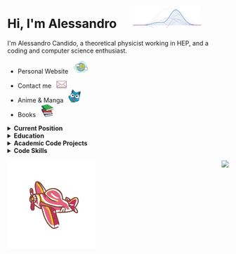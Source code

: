 # Hi, I'm Alessandro <img src="https://raw.githubusercontent.com/AleCandido/AleCandido/master/assets/spacer.png" width="30" /><img src="https://raw.githubusercontent.com/AleCandido/AleCandido/master/assets/psi-small.gif" height="50" />

I'm Alessandro Candido, a theoretical physicist working in HEP, and a coding and
computer science enthusiast.

- Personal Website &nbsp; <a href="https://annibale.dev"> <img src="https://raw.githubusercontent.com/AleCandido/AleCandido/master/assets/world-icon.png" height="30" /> </a>
- Contact me &nbsp; <a href="mailto:candido.ale@gmail.com"> <img src="https://raw.githubusercontent.com/AleCandido/AleCandido/master/assets/mail-icon.png" height="30" /> </a>
- Anime & Manga &nbsp; <a href="https://myanimelist.net/animelist/Annibale"> <img src="https://raw.githubusercontent.com/AleCandido/AleCandido/master/assets/happy-face.png" height="30" /> </a>
- Books &nbsp; <a href="https://www.goodreads.com/review/list/120691874"> <img src="https://raw.githubusercontent.com/AleCandido/AleCandido/master/assets/books.png" height="30" /> </a>

<details>
    <summary> <b> Current Position </b> </summary>

## Current Position

```yaml
position: PhD
supervisor: S. Forte
start_date: November, 2019
institutions:
  university: Università degli Studi di Milano
  affiliation: INFN
  team: N3PDF
  collaboration: NNPDF
```

<p align="center">
  <a href="https://www.unimi.it/en"> <img src="https://raw.githubusercontent.com/AleCandido/AleCandido/master/assets/unimi_banner.png" height="60" alt="University of Milan" /> </a>
  <img src="https://raw.githubusercontent.com/AleCandido/AleCandido/master/assets/spacer.png" width="40" />
  <a href="https://www.mi.infn.it/it/"> <img src="https://raw.githubusercontent.com/AleCandido/AleCandido/master/assets/infn_logo.png" height="60" alt="INFN" /> </a>
  <img src="https://raw.githubusercontent.com/AleCandido/AleCandido/master/assets/spacer.png" width="40" />
  <a href="http://n3pdf.mi.infn.it/"> <img src="https://raw.githubusercontent.com/AleCandido/AleCandido/master/assets/n3pdf_logo.png" height="60" alt="N3PDF" /> </a>
  <img src="https://raw.githubusercontent.com/AleCandido/AleCandido/master/assets/spacer.png" width="40" />
  <a href="http://nnpdf.mi.infn.it/"> <img src="https://raw.githubusercontent.com/AleCandido/AleCandido/master/assets/nnpdf_logo.png" height="30" alt="NNPDF" /> </a>
</p>

</details>

<details>
    <summary> <b> Education </b> </summary>

## Education

```yaml
Diploma di Licenza:
  title: Diploma di Licenza (1), Physics
  institution: Scuola Normale Superiore (SNS)
  grade: 100 cum laude (2)
  start-date: September 2014
  finish-date: July 2020

Master:
  title: Master of Science (MSc), Theoretical Physics
  university: University of Pisa (Unipi)
  grade: 110 cum laude
  start-date: September 2017
  finish-date: October 2019
  thesis:
    title: Simplicial quantum gravity with dynamical gauge fields
    supervisor: M. D'Elia

Bachelor:
  title: Bachelor of Science (BSc), Physics
  university: University of Pisa (Unipi)
  grade: 110 cum laude
  start-date: September 2014
  finish-date: June 2017
```

`(1)` Custom title by Scuola Normale Superiore, obtained by all the students that
complete the full course; somewhat parallel to a MSc, more on the [SNS
website](https://www.sns.it/en/scuola-normale-superiore/statute-regulations-and-code-of-ethics)  
`(2)` Final grade has been introduced in 2020 at SNS

<p align="center">
  <a href="https://www.unipi.it/index.php/english"> <img src="https://raw.githubusercontent.com/AleCandido/AleCandido/master/assets/unipi_banner.png" height="100" alt="University of Pisa" /> </a>
  <img src="https://raw.githubusercontent.com/AleCandido/AleCandido/master/assets/spacer.png" width="80" />
  <a href="https://www.sns.it/en"> <img src="https://raw.githubusercontent.com/AleCandido/AleCandido/master/assets/sns_banner.png" height="100" alt="Scuola Normale Superiore" /> </a>
</p>

</details>

<details>
    <summary> <b> Academic Code Projects </b> </summary>

## Academic Code Projects

### PhD

```yaml
name: yadism - Yet Another DIS Module
subject:
  area: physics
  topic: HEP - QCD
supervisor: S. Forte
collaborators:
  - F. Hekhorn
description: |
  WIP
```
<p align="center">
    <a href="http://n3pdf.github.io/yadism"> <img src="https://raw.githubusercontent.com/N3PDF/yadism/master/docs/_assets/logo/logo.png" height="120" alt="yaidsm" /> </a>
    <img src="https://raw.githubusercontent.com/AleCandido/AleCandido/master/assets/spacer.png" width="40" />
    <a href="https://github.com/N3PDF/yadism"> <img src="https://github-readme-stats.vercel.app/api/pin/?username=N3PDF&repo=yadism"  /> </a>
</p>

```yaml
name: eko - Evolution Kernel Operators
subject:
  area: physics
  topic: HEP - QCD
supervisor: S. Forte
collaborators:
  - F. Hekhorn
description: |
  WIP
```
<p align="center">
    <a href="https://raw.githubusercontent.com/N3PDF/eko/master/doc/source/img/Logo.png"> <img src="https://raw.githubusercontent.com/AleCandido/AleCandido/master/assets/http://n3pdf.github.io/eko" height="120" alt="eko" /> </a>
    <img src="https://raw.githubusercontent.com/AleCandido/AleCandido/master/assets/spacer.png" width="40" />
    <a href="https://github.com/N3PDF/eko"> <img src="https://github-readme-stats.vercel.app/api/pin/?username=N3PDF&repo=eko"  /> </a>
</p>

### Master Thesis

```yaml
name: CDT 2D
subject:
  area: physics
  topic: quantum gravity
  approach: asymptotic safety
supervisor: M. D'Elia
collaborators:
  - G. Clemente
description: |
  explore the space of discrete space-times in Einstein gravity applying a
  Markov Chain Monte Carlo approach, through the Metropolis-Hastings algorithm

  the considered space is made by Triangulations, suitable to approximate a
  generic space-time with a finite length scale (lattice spacing), with a
  time-sliced structure (so they are called Causal)
original: |
  in this project a 2D simulation has been implemented, with an original
  algorithm for gauge fields introduction (a U(1) gauge field is implemented,
  the algorithm is directly generalizable to SU(2) and U(N))
```
<p align="center">
    
    
    <a href="https://github.com/AleCandido/CDT_2D"> <img src="https://github-readme-stats.vercel.app/api/pin/?username=alecandido&repo=cdt_2d"  /> </a>
</p>

</details>

<details>
    <summary> <b> Code Skills </b> </summary>

## Code Skills


### Languages

- high level: <a href="https://www.python.org/"> <img src="https://raw.githubusercontent.com/AleCandido/AleCandido/master/assets/code/python.png" height="15" /> </a> <a href="https://developer.mozilla.org/it/docs/Web/JavaScript"> <img src="https://raw.githubusercontent.com/AleCandido/AleCandido/master/assets/code/javascript.png" height="20" /> </a> <a href="https://www.typescriptlang.org/"> <img src="https://raw.githubusercontent.com/AleCandido/AleCandido/master/assets/code/typescript.png" height="20" /> </a> <a href="https://www.vim.org/"> <img src="https://raw.githubusercontent.com/AleCandido/AleCandido/master/assets/code/vim.png" height="20" /> </a> (below for shells)
- low level: <a href="https://www.rust-lang.org/"> <img src="https://raw.githubusercontent.com/AleCandido/AleCandido/master/assets/code/rust.png" height="20" /> </a> <a href="https://en.wikipedia.org/wiki/C_programming_language"> <img src="https://raw.githubusercontent.com/AleCandido/AleCandido/master/assets/code/c.png" height="20" /> </a> <a href="https://www.isocpp.org/"> <img src="https://raw.githubusercontent.com/AleCandido/AleCandido/master/assets/code/cpp.png" height="20" /> </a> <a href="https://www.fortran-lang.org/"> <img src="https://raw.githubusercontent.com/AleCandido/AleCandido/master/assets/code/fortran.png" height="20" /> </a>

### Data (with <a href="https://www.python.org/"> <img src="https://raw.githubusercontent.com/AleCandido/AleCandido/master/assets/code/python.png" height="15" /> </a>)

- calc: <a href="https://numpy.org/"> <img src="https://raw.githubusercontent.com/AleCandido/AleCandido/master/assets/code/numpy.png" height="20" /> </a> <a href="https://scipy.org/"> <img src="https://raw.githubusercontent.com/AleCandido/AleCandido/master/assets/code/scipy.png" height="20" /> </a> <a href="https://pandas.pydata.org/"> <img src="https://raw.githubusercontent.com/AleCandido/AleCandido/master/assets/code/pandas.png" height="20" /> </a> <a href="https://scikit-learn.org/"> <img src="https://raw.githubusercontent.com/AleCandido/AleCandido/master/assets/code/scikit-learn.png" height="20" /> </a>
- viz: <a href="https://matplotlib.org/"> <img src="https://raw.githubusercontent.com/AleCandido/AleCandido/master/assets/code/matplotlib.png" height="20" /> </a> <a href="https://seaborn.pydata.org/"> <img src="https://raw.githubusercontent.com/AleCandido/AleCandido/master/assets/code/seaborn.png" height="20" /> </a> <a href="https://plotly.com/"> <img src="https://raw.githubusercontent.com/AleCandido/AleCandido/master/assets/code/plotly.png" height="20" /> </a>
- speed: <a href="https://numba.pydata.org/"> <img src="https://raw.githubusercontent.com/AleCandido/AleCandido/master/assets/code/numba.svg" height="20" /> </a>
- more: <a href="https://jupyter.org/"> <img src="https://raw.githubusercontent.com/AleCandido/AleCandido/master/assets/code/jupyter.png" height="20" /> </a> <a href="https://pillow.readthedocs.io/"> <img src="https://raw.githubusercontent.com/AleCandido/AleCandido/master/assets/code/pillow.png" height="20" /> </a> <a href="https://docs.pymc.io/"> <img src="https://raw.githubusercontent.com/AleCandido/AleCandido/master/assets/code/pymc.png" height="20" /> </a>

### Web

- languages: <a href="https://www.w3.org/html/"> <img src="https://raw.githubusercontent.com/AleCandido/AleCandido/master/assets/code/html.png" height="20" /> </a> <a href="https://www.w3.org/TR/CSS/"> <img src="https://raw.githubusercontent.com/AleCandido/AleCandido/master/assets/code/css.png" height="20" /> </a> <a href="https://developer.mozilla.org/it/docs/Web/JavaScript"> <img src="https://raw.githubusercontent.com/AleCandido/AleCandido/master/assets/code/javascript.png" height="20" /> </a> <a href="https://www.typescriptlang.org/"> <img src="https://raw.githubusercontent.com/AleCandido/AleCandido/master/assets/code/typescript.png" height="20" /> </a>
- tech: <a href="https://deno.land/"> <img src="https://raw.githubusercontent.com/AleCandido/AleCandido/master/assets/code/deno.svg" height="20" /> </a> <a href="https://graphql.org/"> <img src="https://raw.githubusercontent.com/AleCandido/AleCandido/master/assets/code/graphql.svg" height="20" /> </a> <a href="https://www.sqlite.org/"> <img src="https://raw.githubusercontent.com/AleCandido/AleCandido/master/assets/code/sqlite.svg" height="20" /> </a>
- framework: <a href="https://reactjs.org/"> <img src="https://raw.githubusercontent.com/AleCandido/AleCandido/master/assets/code/react.png" height="20" /> </a> <a href="https://nextjs.org/"> <img src="https://raw.githubusercontent.com/AleCandido/AleCandido/master/assets/code/next.png" height="20" /> </a> <a href="https://alephjs.org/"> <img src="https://raw.githubusercontent.com/AleCandido/AleCandido/master/assets/code/aleph.svg" height="20" /> </a> <a href="https://styled-components.com/"> <img src="https://raw.githubusercontent.com/AleCandido/AleCandido/master/assets/code/styled-components.png" height="20" /> </a> <a href="https://bulma.io/"> <img src="https://raw.githubusercontent.com/AleCandido/AleCandido/master/assets/code/bulma.png" height="20" /> </a> <a href="https://diesel.rs/"> <img src="https://raw.githubusercontent.com/AleCandido/AleCandido/master/assets/code/diesel.svg" height="20" /> </a> <a href="https://github.com/graphql-rust/juniper"> <img src="https://raw.githubusercontent.com/AleCandido/AleCandido/master/assets/code/juniper.png" height="20" /> </a>

### System

- os: <a href="https://ubuntu.com/"> <img src="https://raw.githubusercontent.com/AleCandido/AleCandido/master/assets/code/ubuntu.png" height="20" /> </a> <a href="https://www.archlinux.org/"> <img src="https://raw.githubusercontent.com/AleCandido/AleCandido/master/assets/code/arch.png" height="20" /> </a> <a href="https://www.debian.org/"> <img src="https://raw.githubusercontent.com/AleCandido/AleCandido/master/assets/code/debian.png" height="20" /> </a>
- shell: <a href="https://en.wikipedia.org/wiki/Z_shell"> <img src="https://raw.githubusercontent.com/AleCandido/AleCandido/master/assets/code/zsh.png" height="16" /> </a> <a href="https://www.gnu.org/software/bash/"> <img src="https://raw.githubusercontent.com/AleCandido/AleCandido/master/assets/code/bash.png" height="20" /> </a>

### Graphics

- editor: <a href="https://inkscape.org/"> <img src="https://raw.githubusercontent.com/AleCandido/AleCandido/master/assets/code/inkscape.png" height="20" /> </a> <a href="https://www.gimp.org/"> <img src="https://raw.githubusercontent.com/AleCandido/AleCandido/master/assets/code/gimp.png" height="20" /> </a>

### More

- versioning: <a href="https://git-scm.com/"> <img src="https://raw.githubusercontent.com/AleCandido/AleCandido/master/assets/code/git.png" height="20" /> </a> <a href="https://github.com/"> <img src="https://raw.githubusercontent.com/AleCandido/AleCandido/master/assets/code/github.png" height="20" /> </a> <a href="https://gitlab.com/"> <img src="https://raw.githubusercontent.com/AleCandido/AleCandido/master/assets/code/gitlab.png" height="20" /> </a>
- text: <a href="https://www.latex-project.org/"> <img src="https://raw.githubusercontent.com/AleCandido/AleCandido/master/assets/code/latex.png" height="20" /> </a> <a href="https://github.com/AleCandido/AleCandido/blob/master/README.md"> <img src="https://raw.githubusercontent.com/AleCandido/AleCandido/master/assets/code/readme.png" height="20" /> </a>
- calc: <a href="https://www.wolfram.com/mathematica/"> <img src="https://raw.githubusercontent.com/AleCandido/AleCandido/master/assets/code/mathematica.png" height="20" /> </a>
- _if really needed..._: <a href="https://www.microsoft.com/en-us/windows/"> <img src="https://raw.githubusercontent.com/AleCandido/AleCandido/master/assets/code/windows.png" height="20" /> </a> <a href="https://docs.microsoft.com/en-us/windows/wsl/"> <img src="https://raw.githubusercontent.com/AleCandido/AleCandido/master/assets/code/wsl.png" height="20" /> </a> <a href="https://www.office.com/"> <img src="https://raw.githubusercontent.com/AleCandido/AleCandido/master/assets/code/office.png" height="20" /> </a>


<a href="https://github.com/anuraghazra/github-readme-stats"> <img src="https://github-readme-stats.vercel.app/api/top-langs/?username=alecandido&layout=compact&hide=jupyter%20notebook,tex,html"  /> </a>

</details>

<p>
<a href="https://alecandido.github.io">
  <img src="https://raw.githubusercontent.com/AleCandido/AleCandido/master/assets/plane-unscreen.gif" height="200" />
</a>

<a href="https://github.com/anuraghazra/github-readme-stats">
  <img align="right" src="https://github-readme-stats.vercel.app/api?username=alecandido&show_icons=true" />
</a>
</p>

<!-- ![My github stats](https://github-readme-stats.vercel.app/api?username=alecandido&show_icons=true&hide_border=true&title_color=fff&icon_color=79ff97&text_color=9f9f9f&bg_color=151515) -->